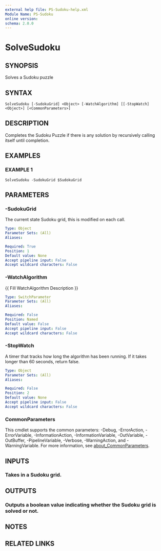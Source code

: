 ```yaml
---
external help file: PS-Sudoku-help.xml
Module Name: PS-Sudoku
online version:
schema: 2.0.0
---
```


# SolveSudoku

## SYNOPSIS
Solves a Sudoku puzzle

## SYNTAX

```
SolveSudoku [-SudokuGrid] <Object> [-WatchAlgorithm] [[-StopWatch] <Object>] [<CommonParameters>]
```

## DESCRIPTION
Completes the Sudoku Puzzle if there is any solution by recursively calling itself until completion.

## EXAMPLES

### EXAMPLE 1
```
SolveSudoku -SudokuGrid $SudokuGrid
```

## PARAMETERS

### -SudokuGrid
The current state Sudoku grid, this is modified on each call.

```yaml
Type: Object
Parameter Sets: (All)
Aliases:

Required: True
Position: 1
Default value: None
Accept pipeline input: False
Accept wildcard characters: False
```

### -WatchAlgorithm
{{ Fill WatchAlgorithm Description }}

```yaml
Type: SwitchParameter
Parameter Sets: (All)
Aliases:

Required: False
Position: Named
Default value: False
Accept pipeline input: False
Accept wildcard characters: False
```

### -StopWatch
A timer that tracks how long the algorithm has been running.
If it takes longer than 60 seconds, return false.

```yaml
Type: Object
Parameter Sets: (All)
Aliases:

Required: False
Position: 2
Default value: None
Accept pipeline input: False
Accept wildcard characters: False
```

### CommonParameters
This cmdlet supports the common parameters: -Debug, -ErrorAction, -ErrorVariable, -InformationAction, -InformationVariable, -OutVariable, -OutBuffer, -PipelineVariable, -Verbose, -WarningAction, and -WarningVariable. For more information, see [about_CommonParameters](http://go.microsoft.com/fwlink/?LinkID=113216).

## INPUTS

### Takes in a Sudoku grid.
## OUTPUTS

### Outputs a boolean value indicating whether the Sudoku grid is solved or not.
## NOTES

## RELATED LINKS
